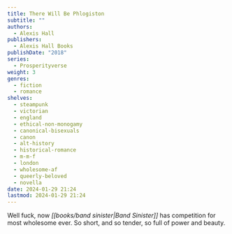 ```yaml
---
title: There Will Be Phlogiston
subtitle: ""
authors:
  - Alexis Hall
publishers:
  - Alexis Hall Books
publishDate: "2018"
series:
  - Prosperityverse
weight: 3
genres:
  - fiction
  - romance
shelves:
  - steampunk
  - victorian
  - england
  - ethical-non-monogamy
  - canonical-bisexuals
  - canon
  - alt-history
  - historical-romance
  - m-m-f
  - london
  - wholesome-af
  - queerly-beloved
  - novella
date: 2024-01-29 21:24
lastmod: 2024-01-29 21:24
---
```

Well fuck, now *[[books/band sinister|Band Sinister]]* has competition for most wholesome ever. So short, and so tender, so full of power and beauty.